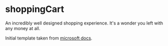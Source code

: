 # shoppingCart

An incredibly well designed shopping experience. It's a wonder you left with any money at all.

Initial template taken from [microsoft docs](https://docs.microsoft.com/en-us/aspnet/core/client-side/spa/react?view=aspnetcore-5.0&tabs=visual-studio).
